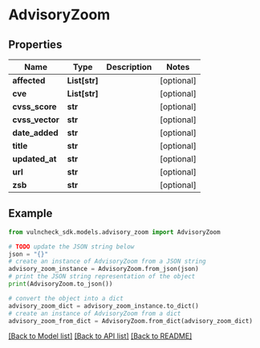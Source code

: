 # AdvisoryZoom


## Properties

Name | Type | Description | Notes
------------ | ------------- | ------------- | -------------
**affected** | **List[str]** |  | [optional] 
**cve** | **List[str]** |  | [optional] 
**cvss_score** | **str** |  | [optional] 
**cvss_vector** | **str** |  | [optional] 
**date_added** | **str** |  | [optional] 
**title** | **str** |  | [optional] 
**updated_at** | **str** |  | [optional] 
**url** | **str** |  | [optional] 
**zsb** | **str** |  | [optional] 

## Example

```python
from vulncheck_sdk.models.advisory_zoom import AdvisoryZoom

# TODO update the JSON string below
json = "{}"
# create an instance of AdvisoryZoom from a JSON string
advisory_zoom_instance = AdvisoryZoom.from_json(json)
# print the JSON string representation of the object
print(AdvisoryZoom.to_json())

# convert the object into a dict
advisory_zoom_dict = advisory_zoom_instance.to_dict()
# create an instance of AdvisoryZoom from a dict
advisory_zoom_from_dict = AdvisoryZoom.from_dict(advisory_zoom_dict)
```
[[Back to Model list]](../README.md#documentation-for-models) [[Back to API list]](../README.md#documentation-for-api-endpoints) [[Back to README]](../README.md)


